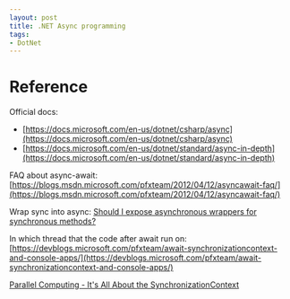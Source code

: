 ```yaml
---
layout: post
title: .NET Async programming
tags:
- DotNet
---
```


# Reference

Official docs:

- [https://docs.microsoft.com/en-us/dotnet/csharp/async](https://docs.microsoft.com/en-us/dotnet/csharp/async)
- [https://docs.microsoft.com/en-us/dotnet/standard/async-in-depth](https://docs.microsoft.com/en-us/dotnet/standard/async-in-depth)

FAQ about async-await: [https://blogs.msdn.microsoft.com/pfxteam/2012/04/12/asyncawait-faq/](https://blogs.msdn.microsoft.com/pfxteam/2012/04/12/asyncawait-faq/)

Wrap sync into async: [Should I expose asynchronous wrappers for synchronous methods?](https://devblogs.microsoft.com/pfxteam/should-i-expose-asynchronous-wrappers-for-synchronous-methods/)

In which thread that the code after await run on: [https://devblogs.microsoft.com/pfxteam/await-synchronizationcontext-and-console-apps/](https://devblogs.microsoft.com/pfxteam/await-synchronizationcontext-and-console-apps/)

[Parallel Computing - It's All About the SynchronizationContext](https://msdn.microsoft.com/magazine/gg598924.aspx)

